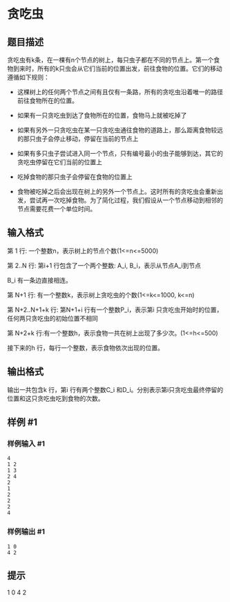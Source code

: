 # 贪吃虫

## 题目描述

贪吃虫有k条，在一棵有n个节点的树上，每只虫子都在不同的节点上。第一个食物到来时，所有的k只虫会从它们当前的位置出发，前往食物的位置。它们的移动遵循如下规则：

- 这棵树上的任何两个节点之间有且仅有一条路，所有的贪吃虫沿着唯一的路径前往食物所在的位置。

- 如果有一只贪吃虫到达了食物所在的位置，食物马上就被吃掉了

- 如果有另外一只贪吃虫在某一只贪吃虫通往食物的道路上，那么距离食物较远的那只虫子会停止移动，停留在当前的节点上

- 如果有多只虫子尝试进入同一个节点，只有编号最小的虫子能够到达，其它的贪吃虫停留在它们当前的位置上

- 吃掉食物的那只虫子会停留在食物的位置上

- 食物被吃掉之后会出现在树上的另外一个节点上。这时所有的贪吃虫会重新出发，尝试再一次吃掉食物。为了简化过程，我们假设从一个节点移动到相邻的节点需要花费一个单位时间。


## 输入格式

第 1 行: 一个整数n，表示树上的节点个数(1<=n<=5000)

第 2..N 行: 第i+1 行包含了一个两个整数: A\_i, B\_i，表示从节点A\_i到节点

B\_i 有一条边直接相连。

第 N+1 行: 有一个整数k，表示树上贪吃虫的个数(1<=k<=1000, k<=n)

第 N+2..N+1+k 行: 第N+1+i 行有一个整数P\_i，表示第i 只贪吃虫开始时的位置，任何两只贪吃虫的初始位置不相同

第 N+2+k 行:有一个整数h，表示食物一共在树上出现了多少次。(1<=h<=500)

接下来的h 行，每行一个整数，表示食物依次出现的位置。


## 输出格式

输出一共包含k 行，第i 行有两个整数C\_i 和D\_i。分别表示第i只贪吃虫最终停留的位置和这只贪吃虫吃到食物的次数。


## 样例 #1

### 样例输入 #1
```
4
1 2
1 3
2 4
2
1
2
2
2
4
```

### 样例输出 #1

```
1 0
4 2
```

## 提示

1 0
4 2
